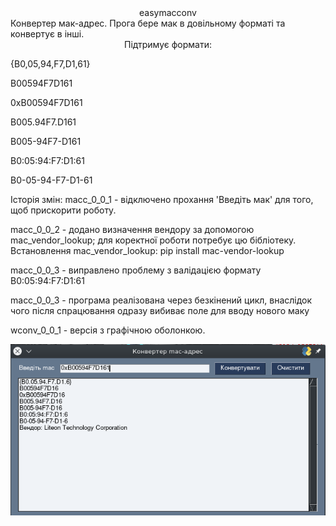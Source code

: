 <center>easymacconv</center>
Конвертер мак-адрес.
Прога бере мак в довільному форматі та конвертує в інші.
<center>Підтримує формати:</center>

  {B0,05,94,F7,D1,61}
  
  B00594F7D161
  
  0xB00594F7D161
  
  B005.94F7.D161
  
  B005-94F7-D161
  
  B0:05:94:F7:D1:61
  
  B0-05-94-F7-D1-61

</center>Історія змін:</center>
  macc_0_0_1 - відключено прохання 'Введіть мак' для того, щоб прискорити роботу.
  
  macc_0_0_2 - додано визначення вендору за допомогою mac_vendor_lookup; для коректної роботи потребує цю бібліотеку. Встановлення mac_vendor_lookup: pip install mac-vendor-lookup
  
  macc_0_0_3 - виправлено проблему з валідацією формату B0:05:94:F7:D1:61
  
  macc_0_0_3 - програма реалізована через безкінений цикл, внаслідок чого після спрацювання одразу вибиває поле для вводу нового маку
  
  wconv_0_0_1 - версія з графічною оболонкою.
  
  
![image](https://github.com/Brodajnik/easymacconv/blob/4238b25f5c43079bca6b137b431cda66bbed6acb/12.png)

